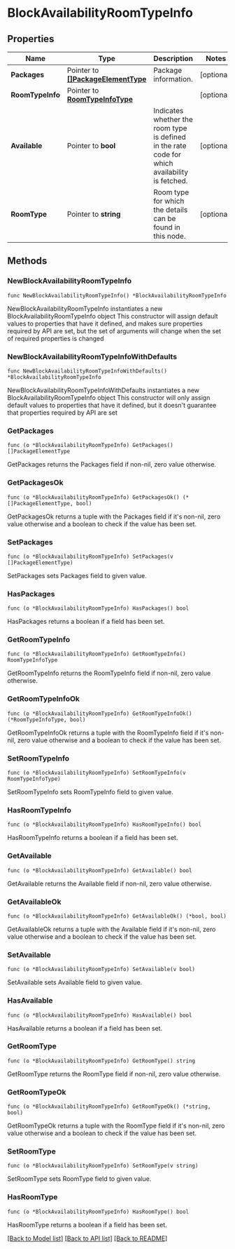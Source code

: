 # BlockAvailabilityRoomTypeInfo

## Properties

Name | Type | Description | Notes
------------ | ------------- | ------------- | -------------
**Packages** | Pointer to [**[]PackageElementType**](PackageElementType.md) | Package information. | [optional] 
**RoomTypeInfo** | Pointer to [**RoomTypeInfoType**](RoomTypeInfoType.md) |  | [optional] 
**Available** | Pointer to **bool** | Indicates whether the room type is defined in the rate code for which availability is fetched. | [optional] 
**RoomType** | Pointer to **string** | Room type for which the details can be found in this node. | [optional] 

## Methods

### NewBlockAvailabilityRoomTypeInfo

`func NewBlockAvailabilityRoomTypeInfo() *BlockAvailabilityRoomTypeInfo`

NewBlockAvailabilityRoomTypeInfo instantiates a new BlockAvailabilityRoomTypeInfo object
This constructor will assign default values to properties that have it defined,
and makes sure properties required by API are set, but the set of arguments
will change when the set of required properties is changed

### NewBlockAvailabilityRoomTypeInfoWithDefaults

`func NewBlockAvailabilityRoomTypeInfoWithDefaults() *BlockAvailabilityRoomTypeInfo`

NewBlockAvailabilityRoomTypeInfoWithDefaults instantiates a new BlockAvailabilityRoomTypeInfo object
This constructor will only assign default values to properties that have it defined,
but it doesn't guarantee that properties required by API are set

### GetPackages

`func (o *BlockAvailabilityRoomTypeInfo) GetPackages() []PackageElementType`

GetPackages returns the Packages field if non-nil, zero value otherwise.

### GetPackagesOk

`func (o *BlockAvailabilityRoomTypeInfo) GetPackagesOk() (*[]PackageElementType, bool)`

GetPackagesOk returns a tuple with the Packages field if it's non-nil, zero value otherwise
and a boolean to check if the value has been set.

### SetPackages

`func (o *BlockAvailabilityRoomTypeInfo) SetPackages(v []PackageElementType)`

SetPackages sets Packages field to given value.

### HasPackages

`func (o *BlockAvailabilityRoomTypeInfo) HasPackages() bool`

HasPackages returns a boolean if a field has been set.

### GetRoomTypeInfo

`func (o *BlockAvailabilityRoomTypeInfo) GetRoomTypeInfo() RoomTypeInfoType`

GetRoomTypeInfo returns the RoomTypeInfo field if non-nil, zero value otherwise.

### GetRoomTypeInfoOk

`func (o *BlockAvailabilityRoomTypeInfo) GetRoomTypeInfoOk() (*RoomTypeInfoType, bool)`

GetRoomTypeInfoOk returns a tuple with the RoomTypeInfo field if it's non-nil, zero value otherwise
and a boolean to check if the value has been set.

### SetRoomTypeInfo

`func (o *BlockAvailabilityRoomTypeInfo) SetRoomTypeInfo(v RoomTypeInfoType)`

SetRoomTypeInfo sets RoomTypeInfo field to given value.

### HasRoomTypeInfo

`func (o *BlockAvailabilityRoomTypeInfo) HasRoomTypeInfo() bool`

HasRoomTypeInfo returns a boolean if a field has been set.

### GetAvailable

`func (o *BlockAvailabilityRoomTypeInfo) GetAvailable() bool`

GetAvailable returns the Available field if non-nil, zero value otherwise.

### GetAvailableOk

`func (o *BlockAvailabilityRoomTypeInfo) GetAvailableOk() (*bool, bool)`

GetAvailableOk returns a tuple with the Available field if it's non-nil, zero value otherwise
and a boolean to check if the value has been set.

### SetAvailable

`func (o *BlockAvailabilityRoomTypeInfo) SetAvailable(v bool)`

SetAvailable sets Available field to given value.

### HasAvailable

`func (o *BlockAvailabilityRoomTypeInfo) HasAvailable() bool`

HasAvailable returns a boolean if a field has been set.

### GetRoomType

`func (o *BlockAvailabilityRoomTypeInfo) GetRoomType() string`

GetRoomType returns the RoomType field if non-nil, zero value otherwise.

### GetRoomTypeOk

`func (o *BlockAvailabilityRoomTypeInfo) GetRoomTypeOk() (*string, bool)`

GetRoomTypeOk returns a tuple with the RoomType field if it's non-nil, zero value otherwise
and a boolean to check if the value has been set.

### SetRoomType

`func (o *BlockAvailabilityRoomTypeInfo) SetRoomType(v string)`

SetRoomType sets RoomType field to given value.

### HasRoomType

`func (o *BlockAvailabilityRoomTypeInfo) HasRoomType() bool`

HasRoomType returns a boolean if a field has been set.


[[Back to Model list]](../README.md#documentation-for-models) [[Back to API list]](../README.md#documentation-for-api-endpoints) [[Back to README]](../README.md)


